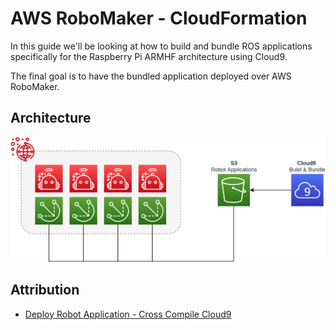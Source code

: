 # AWS RoboMaker - CloudFormation

In this guide we'll be looking at how to build and bundle ROS applications specifically for the Raspberry Pi ARMHF architecture using Cloud9.

The final goal is to have the bundled application deployed over AWS RoboMaker.

## Architecture

![Architecture](img/architecture.png)

## Attribution

* [Deploy Robot Application - Cross Compile Cloud9](https://docs.aws.amazon.com/robomaker/latest/dg/gs-deploy.html)
